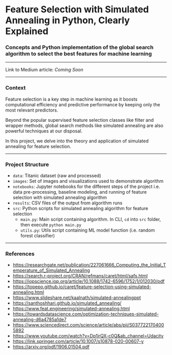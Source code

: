 # Feature Selection with Simulated Annealing in Python, Clearly Explained
### Concepts and Python implementation of the global search algorithm to select the best features for machine learning
___
Link to Medium article: *Coming Soon*
___
### Context
Feature selection is a key step in machine learning as it boosts computational efficiency and predictive performance by keeping only the most relevant predictors.

Beyond the popular supervised feature selection classes like filter and wrapper methods, global search methods like  simulated annealing are also powerful techniques at our disposal.

In this project, we delve into the theory and application of simulated annealing for feature selection.
___
### Project Structure
- `data`: Titanic dataset (raw and processed)
- `images`: Set of images and visualizations used to demonstrate algorithm
- `notebooks`: Jupyter notebooks for the different steps of the project i.e. data pre-processing, baseline modeling, and running of feature selection with simulated annealing algorithm
- `results`: CSV files of the output from algorithm runs
- `src`: Python scripts for simulated annealing algorithm for feature selection
    - `main.py`: Main script containing algorithm. In CLI, `cd` into `src` folder, then execute `python main.py`
    - `utils.py`: Utils script containing ML model function (i.e. random forest classifier)
___
### References
- https://researchgate.net/publication/227061666_Computing_the_Initial_Temperature_of_Simulated_Annealing
- https://search.r-project.org/CRAN/refmans/caret/html/safs.html
- https://iopscience.iop.org/article/10.1088/1742-6596/1752/1/012030/pdf
- https://topepo.github.io/caret/feature-selection-using-simulated-annealing.html
- https://www.slideshare.net/kaalnath/simulated-annealingppt
- https://santhoshhari.github.io/simulated_annealing/
- https://www.feat.engineering/simulated-annealing.html
- https://towardsdatascience.com/optimization-techniques-simulated-annealing-d6a4785a1de7
- https://www.sciencedirect.com/science/article/abs/pii/S0377221704005892
- https://www.youtube.com/watch?v=Dp1irQX-c0Q&ab_channel=Udacity 
- https://link.springer.com/article/10.1007/s10878-020-00607-y 
- https://arxiv.org/pdf/1906.01504.pdf 
